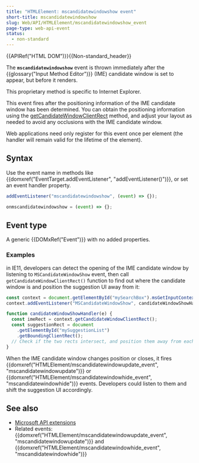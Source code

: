 ```yaml
---
title: "HTMLElement: mscandidatewindowshow event"
short-title: mscandidatewindowshow
slug: Web/API/HTMLElement/mscandidatewindowshow_event
page-type: web-api-event
status:
  - non-standard
---
```


{{APIRef("HTML DOM")}}{{Non-standard_header}}

The **`mscandidatewindowshow`** event is thrown immediately after the {{glossary("Input Method Editor")}} (IME) candidate window is set to appear, but before it renders.

This proprietary method is specific to Internet Explorer.

This event fires after the positioning information of the IME candidate window has been determined. You can obtain the positioning information using the [getCandidateWindowClientRect](/en-US/docs/Web/API/getCandidateWindowClientRect) method, and adjust your layout as needed to avoid any occlusions with the IME candidate window.

Web applications need only register for this event once per element (the handler will remain valid for the lifetime of the element).

## Syntax

Use the event name in methods like {{domxref("EventTarget.addEventListener", "addEventListener()")}}, or set an event handler property.

```js
addEventListener("mscandidatewindowshow", (event) => {});

onmscandidatewindowshow = (event) => {};
```

## Event type

A generic {{DOMxRef("Event")}} with no added properties.

### Examples

in IE11, developers can detect the opening of the IME candidate window by listening to `MSCandidateWindowShow` event, then call `getCandidateWindowClientRect()` function to find out where the candidate window is and position the suggestion UI away from it:

```js
const context = document.getElementById("mySearchBox").msGetInputContext();
context.addEventListener("MSCandidateWindowShow", candidateWindowShowHandler);

function candidateWindowShowHandler(e) {
  const imeRect = context.getCandidateWindowClientRect();
  const suggestionRect = document
    .getElementById("mySuggestionList")
    .getBoundingClientRect();
  // Check if the two rects intersect, and position them away from each other.
}
```

When the IME candidate window changes position or closes, it fires {{domxref("HTMLElement/mscandidatewindowupdate_event", "mscandidatewindowupdate")}} or {{domxref("HTMLElement/mscandidatewindowhide_event", "mscandidatewindowhide")}} events. Developers could listen to them and shift the suggestion UI accordingly.

## See also

- [Microsoft API extensions](/en-US/docs/Web/API/Microsoft_Extensions)
- Related events: {{domxref("HTMLElement/mscandidatewindowupdate_event", "mscandidatewindowupdate")}} and {{domxref("HTMLElement/mscandidatewindowhide_event", "mscandidatewindowhide")}}
